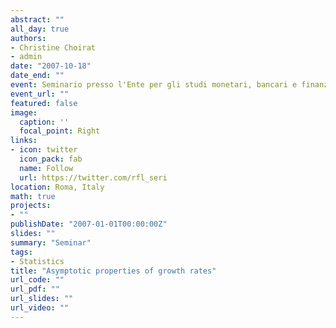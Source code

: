 ```yaml
---
abstract: ""
all_day: true
authors:
- Christine Choirat
- admin
date: "2007-10-18"
date_end: ""
event: Seminario presso l'Ente per gli studi monetari, bancari e finanziari Luigi Einaudi, in collaborazione con l'Università di Tor Vergata
event_url: ""
featured: false
image:
  caption: ''
  focal_point: Right
links:
- icon: twitter
  icon_pack: fab
  name: Follow
  url: https://twitter.com/rfl_seri
location: Roma, Italy
math: true
projects:
- ""
publishDate: "2007-01-01T00:00:00Z"
slides: ""
summary: "Seminar"
tags:
- Statistics
title: "Asymptotic properties of growth rates"
url_code: ""
url_pdf: ""
url_slides: ""
url_video: ""
---
```

